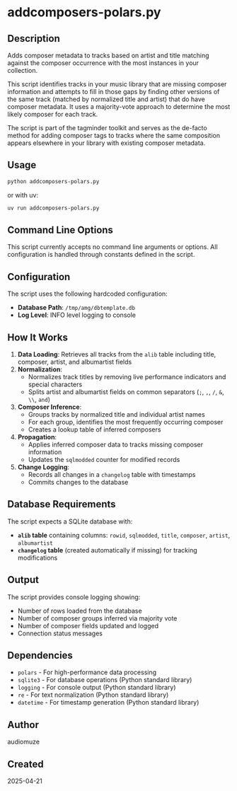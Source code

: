 # addcomposers-polars.py

## Description

Adds composer metadata to tracks based on artist and title matching against the composer occurrence with the most instances in your collection.

This script identifies tracks in your music library that are missing composer information and attempts to fill in those gaps by finding other versions of the same track (matched by normalized title and artist) that do have composer metadata. It uses a majority-vote approach to determine the most likely composer for each track.

The script is part of the tagminder toolkit and serves as the de-facto method for adding composer tags to tracks where the same composition appears elsewhere in your library with existing composer metadata.

## Usage

```bash
python addcomposers-polars.py
```

or with uv:

```bash
uv run addcomposers-polars.py
```

## Command Line Options

This script currently accepts no command line arguments or options. All configuration is handled through constants defined in the script.

## Configuration

The script uses the following hardcoded configuration:

- **Database Path**: `/tmp/amg/dbtemplate.db`
- **Log Level**: INFO level logging to console

## How It Works

1. **Data Loading**: Retrieves all tracks from the `alib` table including title, composer, artist, and albumartist fields
2. **Normalization**: 
   - Normalizes track titles by removing live performance indicators and special characters
   - Splits artist and albumartist fields on common separators (`;`, `,`, `/`, `&`, `\\`, ` and `)
3. **Composer Inference**: 
   - Groups tracks by normalized title and individual artist names
   - For each group, identifies the most frequently occurring composer
   - Creates a lookup table of inferred composers
4. **Propagation**: 
   - Applies inferred composer data to tracks missing composer information
   - Updates the `sqlmodded` counter for modified records
5. **Change Logging**: 
   - Records all changes in a `changelog` table with timestamps
   - Commits changes to the database

## Database Requirements

The script expects a SQLite database with:

- **`alib` table** containing columns: `rowid`, `sqlmodded`, `title`, `composer`, `artist`, `albumartist`
- **`changelog` table** (created automatically if missing) for tracking modifications

## Output

The script provides console logging showing:
- Number of rows loaded from the database
- Number of composer groups inferred via majority vote
- Number of composer fields updated and logged
- Connection status messages

## Dependencies

- `polars` - For high-performance data processing
- `sqlite3` - For database operations (Python standard library)
- `logging` - For console output (Python standard library)
- `re` - For text normalization (Python standard library)
- `datetime` - For timestamp generation (Python standard library)

## Author

audiomuze

## Created

2025-04-21